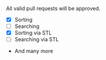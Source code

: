 All valid pull requests will be approved.

- [X] Sorting
- [ ] Searching
- [X] Sorting via STL
- [ ] Searching via STL
 - And many more
